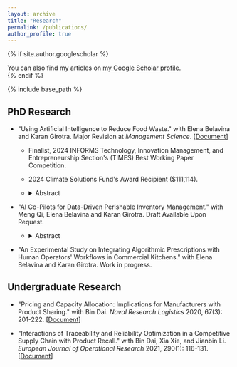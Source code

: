 ```yaml
---
layout: archive
title: "Research"
permalink: /publications/
author_profile: true
---
```


{% if site.author.googlescholar %}
  <div class="wordwrap">You can also find my articles on <a href="{{site.author.googlescholar}}">my Google Scholar profile</a>.</div>
{% endif %}

{% include base_path %}

## PhD Research
* "Using Artificial Intelligence to Reduce Food Waste." with Elena Belavina and Karan Girotra. Major Revision at *Management Science*. [[Document](https://YuNu1210.github.io/files/SSRN_Empirical_Winnow_240830.pdf)]
   * Finalist, 2024 INFORMS Technology, Innovation Management, and Entrepreneurship Section's (TIMES) Best Working Paper Competition.
   * 2024 Climate Solutions Fund's Award Recipient ($111,114).
   * <details>
     <summary>Abstract</summary>
     
     In this study, we estimate the reduction in food waste that arises from the deployment of a system that digitally records instances of food items discarded in a commercial
     kitchen. We also shed light on the mechanisms that drive this impact. In a quasi-experimental setting, where the system was deployed in about 900 kitchens in a staggered manner, we
     estimate the impact using synthetic difference-in-differences method. We find that three months after adoption, kitchens generate 29% lower food waste, on average, than they would have
     in the absence of the system--- without any corresponding reductions in sales. Utilizing a long-short-term-memory fully-convolutional-network classifier, we document that these
     reductions are accompanied by a 23% decrease in demand chasing, a known bias in human inventory management. Upgrading to a system that uses computer vision to automate waste
     classification leads to a further 30% reduction in food waste generated by the kitchen a year after the upgrade. This further reduction is due to the accurate recording of infrequent
     but very high-impact instances of food wasted that employees avoid entering manually. We also observe substantial effect heterogeneity. Smaller kitchens and those with buffet service
     (vs. table service) experience almost double the reduction in food waste from the adoption of the system and also from the computer vision upgrade.
  
     </details>

* "AI Co-Pilots for Data-Driven Perishable Inventory Management." with Meng Qi, Elena Belavina and Karan Girotra. Draft Available Upon Request.
   * <details>
     <summary>Abstract</summary>
     
     In this study we introduce two AI co-pilots that support perishable inventory management in different intelligent ways. We focus on the periodic review, perishable
     inventory problems with a fixed product shelf life from a nonparametric perspective. One inventory co-pilot is to provide a data-driven prescriptive solution to the dynamic inventory
     control problem, telling how a human decision maker should replenish for the upcoming season given past sales data. The finite sample precision of the estimated inventory policy
     suggests it is accurate enough to use in practice. Building upon the data-driven prescriptive solution, the second co-pilot is an advanced iteration that not only provides prescriptive
     solutions but also detects potential human biases in managing perishable inventory. Utilizing machine learning techniques, it identifies from past user behavior whether a human
     decision maker is biased in their inventory decisions, and (if so) also indicates what human bias likely accounts for. Through industrial collaboration with Winnow, we further deploy
     these inventory co-pilots in the real-world commercial kitchens to evaluate their impact on daily food production oversight by kitchen managers.
  
     </details>
  
* "An Experimental Study on Integrating Algorithmic Prescriptions with Human Operators' Workflows in Commercial Kitchens." with Elena Belavina and Karan Girotra. Work in progress. 

## Undergraduate Research
* "Pricing and Capacity Allocation: Implications for Manufacturers with Product Sharing." with Bin Dai. *Naval Research Logistics* 2020, 67(3): 201-222. [[Document](https://YuNu1210.github.io/files/NRL_ProductSharing.pdf)]

* "Interactions of Traceability and Reliability Optimization in a Competitive Supply Chain with Product Recall." with Bin Dai, Xia Xie, and Jianbin Li. *European Journal of Operational Research* 2021, 290(1): 116-131. [[Document](https://YuNu1210.github.io/files/EJOR_ProductRecall.pdf)]

